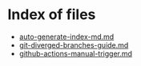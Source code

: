 # Index of files

- [auto-generate-index-md.md](auto-generate-index-md.md)
- [git-diverged-branches-guide.md](git-diverged-branches-guide.md)
- [github-actions-manual-trigger.md](github-actions-manual-trigger.md)
